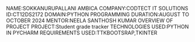 NAME:SOKKANURUPALLANI AMBICA
COMPANY:CODTECT IT SOLUTIONS
ID:CT12DS2172
DOMAIN:PYTHON PROGRAMMING
DURATION:AUGUST TO OCTOBER 2024
MENTOR:NEELA SANTHOSH KUMAR
OVERVIEW OF PROJECT
PROJECT:Student grade tracker
TECHNOLOGIES USED:PYTHON IN PYCHARM
REQUIREMENTS USED:TTKBOOTSRAP,TKINTER

